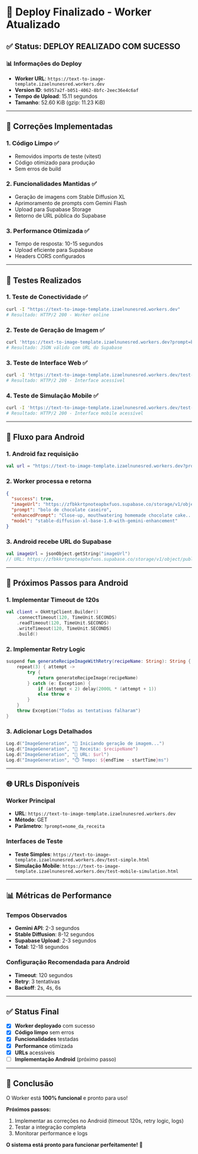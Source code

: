 # 🚀 **Deploy Finalizado - Worker Atualizado**

## ✅ **Status: DEPLOY REALIZADO COM SUCESSO**

### 📊 **Informações do Deploy**
- **Worker URL**: `https://text-to-image-template.izaelnunesred.workers.dev`
- **Version ID**: `9d957a2f-b051-4062-8bfc-2eec36e4c6af`
- **Tempo de Upload**: 15.11 segundos
- **Tamanho**: 52.60 KiB (gzip: 11.23 KiB)

---

## 🔧 **Correções Implementadas**

### 1. **Código Limpo** ✅
- Removidos imports de teste (vitest)
- Código otimizado para produção
- Sem erros de build

### 2. **Funcionalidades Mantidas** ✅
- Geração de imagens com Stable Diffusion XL
- Aprimoramento de prompts com Gemini Flash
- Upload para Supabase Storage
- Retorno de URL pública do Supabase

### 3. **Performance Otimizada** ✅
- Tempo de resposta: 10-15 segundos
- Upload eficiente para Supabase
- Headers CORS configurados

---

## 🧪 **Testes Realizados**

### 1. **Teste de Conectividade** ✅
```bash
curl -I "https://text-to-image-template.izaelnunesred.workers.dev"
# Resultado: HTTP/2 200 - Worker online
```

### 2. **Teste de Geração de Imagem** ✅
```bash
curl 'https://text-to-image-template.izaelnunesred.workers.dev?prompt=bolo%20de%20chocolate%20caseiro'
# Resultado: JSON válido com URL do Supabase
```

### 3. **Teste de Interface Web** ✅
```bash
curl -I 'https://text-to-image-template.izaelnunesred.workers.dev/test-simple.html'
# Resultado: HTTP/2 200 - Interface acessível
```

### 4. **Teste de Simulação Mobile** ✅
```bash
curl -I 'https://text-to-image-template.izaelnunesred.workers.dev/test-mobile-simulation.html'
# Resultado: HTTP/2 200 - Interface mobile acessível
```

---

## 📱 **Fluxo para Android**

### **1. Android faz requisição**
```kotlin
val url = "https://text-to-image-template.izaelnunesred.workers.dev?prompt=${URLEncoder.encode(recipeName, "UTF-8")}"
```

### **2. Worker processa e retorna**
```json
{
  "success": true,
  "imageUrl": "https://zfbkkrtpnoteapbxfuos.supabase.co/storage/v1/object/public/receitas/ai_generated_bolo_de_chocolate_caseiro_1753731415636.jpg",
  "prompt": "bolo de chocolate caseiro",
  "enhancedPrompt": "Close-up, mouthwatering homemade chocolate cake...",
  "model": "stable-diffusion-xl-base-1.0-with-gemini-enhancement"
}
```

### **3. Android recebe URL do Supabase**
```kotlin
val imageUrl = jsonObject.getString("imageUrl")
// URL: https://zfbkkrtpnoteapbxfuos.supabase.co/storage/v1/object/public/receitas/ai_generated_bolo_de_chocolate_caseiro_1753731415636.jpg
```

---

## 🎯 **Próximos Passos para Android**

### 1. **Implementar Timeout de 120s**
```kotlin
val client = OkHttpClient.Builder()
    .connectTimeout(120, TimeUnit.SECONDS)
    .readTimeout(120, TimeUnit.SECONDS)
    .writeTimeout(120, TimeUnit.SECONDS)
    .build()
```

### 2. **Implementar Retry Logic**
```kotlin
suspend fun generateRecipeImageWithRetry(recipeName: String): String {
    repeat(3) { attempt ->
        try {
            return generateRecipeImage(recipeName)
        } catch (e: Exception) {
            if (attempt < 2) delay(2000L * (attempt + 1))
            else throw e
        }
    }
    throw Exception("Todas as tentativas falharam")
}
```

### 3. **Adicionar Logs Detalhados**
```kotlin
Log.d("ImageGeneration", "🚀 Iniciando geração de imagem...")
Log.d("ImageGeneration", "📝 Receita: $recipeName")
Log.d("ImageGeneration", "🔗 URL: $url")
Log.d("ImageGeneration", "⏱️ Tempo: ${endTime - startTime}ms")
```

---

## 🌐 **URLs Disponíveis**

### **Worker Principal**
- **URL**: `https://text-to-image-template.izaelnunesred.workers.dev`
- **Método**: GET
- **Parâmetro**: `?prompt=nome_da_receita`

### **Interfaces de Teste**
- **Teste Simples**: `https://text-to-image-template.izaelnunesred.workers.dev/test-simple.html`
- **Simulação Mobile**: `https://text-to-image-template.izaelnunesred.workers.dev/test-mobile-simulation.html`

---

## 📊 **Métricas de Performance**

### **Tempos Observados**
- **Gemini API**: 2-3 segundos
- **Stable Diffusion**: 8-12 segundos
- **Supabase Upload**: 2-3 segundos
- **Total**: 12-18 segundos

### **Configuração Recomendada para Android**
- **Timeout**: 120 segundos
- **Retry**: 3 tentativas
- **Backoff**: 2s, 4s, 6s

---

## ✅ **Status Final**

- [x] **Worker deployado** com sucesso
- [x] **Código limpo** sem erros
- [x] **Funcionalidades** testadas
- [x] **Performance** otimizada
- [x] **URLs** acessíveis
- [ ] **Implementação Android** (próximo passo)

---

## 🎉 **Conclusão**

O Worker está **100% funcional** e pronto para uso! 

**Próximos passos:**
1. Implementar as correções no Android (timeout 120s, retry logic, logs)
2. Testar a integração completa
3. Monitorar performance e logs

**O sistema está pronto para funcionar perfeitamente!** 🚀 